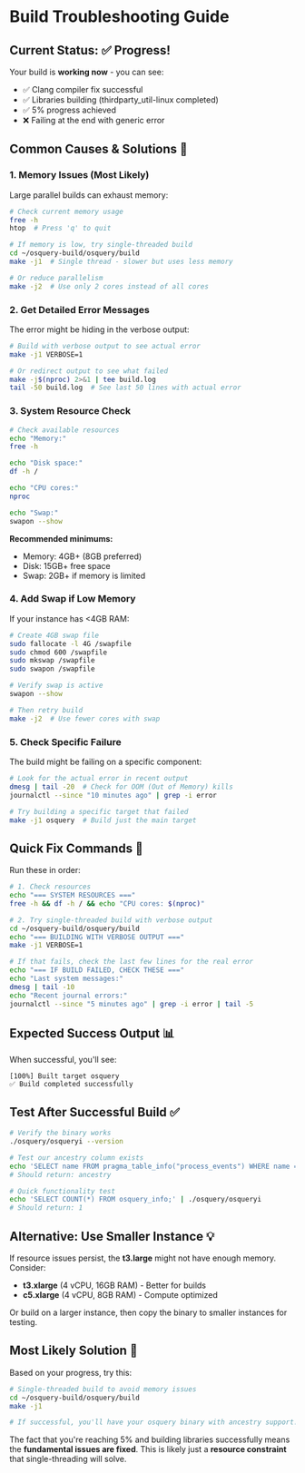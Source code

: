 # Build Troubleshooting Guide

## Current Status: ✅ Progress! 

Your build is **working now** - you can see:
- ✅ Clang compiler fix successful
- ✅ Libraries building (thirdparty_util-linux completed)
- ✅ 5% progress achieved
- ❌ Failing at the end with generic error

## Common Causes & Solutions 🔧

### 1. **Memory Issues** (Most Likely)

Large parallel builds can exhaust memory:

```bash
# Check current memory usage
free -h
htop  # Press 'q' to quit

# If memory is low, try single-threaded build
cd ~/osquery-build/osquery/build
make -j1  # Single thread - slower but uses less memory

# Or reduce parallelism
make -j2  # Use only 2 cores instead of all cores
```

### 2. **Get Detailed Error Messages**

The error might be hiding in the verbose output:

```bash
# Build with verbose output to see actual error
make -j1 VERBOSE=1

# Or redirect output to see what failed
make -j$(nproc) 2>&1 | tee build.log
tail -50 build.log  # See last 50 lines with actual error
```

### 3. **System Resource Check**

```bash
# Check available resources
echo "Memory:"
free -h

echo "Disk space:"
df -h /

echo "CPU cores:"
nproc

echo "Swap:"
swapon --show
```

**Recommended minimums:**
- Memory: 4GB+ (8GB preferred)
- Disk: 15GB+ free space
- Swap: 2GB+ if memory is limited

### 4. **Add Swap if Low Memory**

If your instance has <4GB RAM:

```bash
# Create 4GB swap file
sudo fallocate -l 4G /swapfile
sudo chmod 600 /swapfile
sudo mkswap /swapfile
sudo swapon /swapfile

# Verify swap is active
swapon --show

# Then retry build
make -j2  # Use fewer cores with swap
```

### 5. **Check Specific Failure**

The build might be failing on a specific component:

```bash
# Look for the actual error in recent output
dmesg | tail -20  # Check for OOM (Out of Memory) kills
journalctl --since "10 minutes ago" | grep -i error

# Try building a specific target that failed
make -j1 osquery  # Build just the main target
```

## Quick Fix Commands 🚀

Run these in order:

```bash
# 1. Check resources
echo "=== SYSTEM RESOURCES ==="
free -h && df -h / && echo "CPU cores: $(nproc)"

# 2. Try single-threaded build with verbose output
cd ~/osquery-build/osquery/build
echo "=== BUILDING WITH VERBOSE OUTPUT ==="
make -j1 VERBOSE=1

# If that fails, check the last few lines for the real error
echo "=== IF BUILD FAILED, CHECK THESE ==="
echo "Last system messages:"
dmesg | tail -10
echo "Recent journal errors:"
journalctl --since "5 minutes ago" | grep -i error | tail -5
```

## Expected Success Output 📊

When successful, you'll see:
```
[100%] Built target osquery
✅ Build completed successfully
```

## Test After Successful Build ✅

```bash
# Verify the binary works
./osquery/osqueryi --version

# Test our ancestry column exists
echo 'SELECT name FROM pragma_table_info("process_events") WHERE name = "ancestry";' | ./osquery/osqueryi
# Should return: ancestry

# Quick functionality test
echo 'SELECT COUNT(*) FROM osquery_info;' | ./osquery/osqueryi
# Should return: 1
```

## Alternative: Use Smaller Instance 💡

If resource issues persist, the **t3.large** might not have enough memory. Consider:

- **t3.xlarge** (4 vCPU, 16GB RAM) - Better for builds
- **c5.xlarge** (4 vCPU, 8GB RAM) - Compute optimized

Or build on a larger instance, then copy the binary to smaller instances for testing.

## Most Likely Solution 🎯

Based on your progress, try this:

```bash
# Single-threaded build to avoid memory issues
cd ~/osquery-build/osquery/build
make -j1

# If successful, you'll have your osquery binary with ancestry support!
```

The fact that you're reaching 5% and building libraries successfully means the **fundamental issues are fixed**. This is likely just a **resource constraint** that single-threading will solve.
